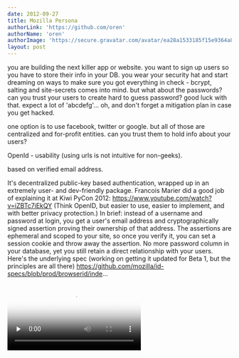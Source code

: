 ```yaml
---
date: 2012-09-27
title: Mozilla Persona
authorLink: 'https://github.com/oren'
authorName: 'oren'
authorImage: 'https://secure.gravatar.com/avatar/ea28a1533185f15e9364a8db6f9c0bae?s=140&d=https://a248.e.akamai.net/assets.github.com%2Fimages%2Fgravatars%2Fgravatar-user-420.png'
layout: post
---
```


you are building the next killer app or website. you want to sign up users so you have to store their info in your DB.
you wear your security hat and start dreaming on ways to make sure you got everything in check - 
bcrypt, salting and site-secrets comes into mind. but what about the passwords? can you trust your users to create hard to guess password?
good luck with that. expect a lot of 'abcdefg'...
oh, and don't forget a mitigation plan in case you get hacked.

one option is to use facebook, twitter or google. but all of those are centralized and for-profit entities.
can you trust them to hold info about your users?

OpenId - usability (using urls is not intuitive for non-geeks).

based on verified email address.



It's decentralized public-key based authentication, wrapped up in an extremely user- and dev-friendly package. Francois Marier did a good job of explaining it at Kiwi PyCon 2012: https://www.youtube.com/watch?v=iZBTc7iEkQY
(Think OpenID, but easier to use, easier to implement, and with better privacy protection.)
In brief: instead of a username and password at login, you get a user's email address and cryptographically signed assertion proving their ownership of that address. The assertions are ephemeral and scoped to your site, so once you verify it, you can set a session cookie and throw away the assertion. No more password column in your database, yet you still retain a direct relationship with your users.
Here's the underlying spec (working on getting it updated for Beta 1, but the principles are all there) https://github.com/mozilla/id-specs/blob/prod/browserid/inde...

<video id="player" poster="http://videos-cdn.mozilla.net/serv/drafts/persona-beta1-360p.png" controls preload="none" data-setup="{}">
  <source src="http://videos-cdn.mozilla.net/serv/drafts/persona-beta1-360p.mp4" type="video/mp4">
  <source src="http://videos-cdn.mozilla.net/serv/drafts/persona-beta1-360p.ogv" type="video/ogg">
  <source src="http://videos-cdn.mozilla.net/serv/drafts/persona-beta1-360p.webm" type="video/webm">
  <!--[if IE]>
  <object type="application/x-shockwave-flash"
    data="https://s3.amazonaws.com/callahad-persona-vids/player.swf">
    <param name="allowfullscreen" value="true">
    <param name="flashvars" value="file=http://s3.amazonaws.com/callahad-persona-vids/persona-beta1-360p.mp4&controlbar.position=over&image=http://videos-cdn.mozilla.net/serv/drafts/persona-beta1-360p.png">
    <param name="movie" value="https://s3.amazonaws.com/callahad-persona-vids/player.swf">
  </object>
  <![endif]-->
</video>

